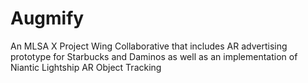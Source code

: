 # Augmify
An MLSA X Project Wing Collaborative that includes AR advertising prototype for Starbucks and Daminos as well as an implementation of Niantic Lightship AR Object Tracking
